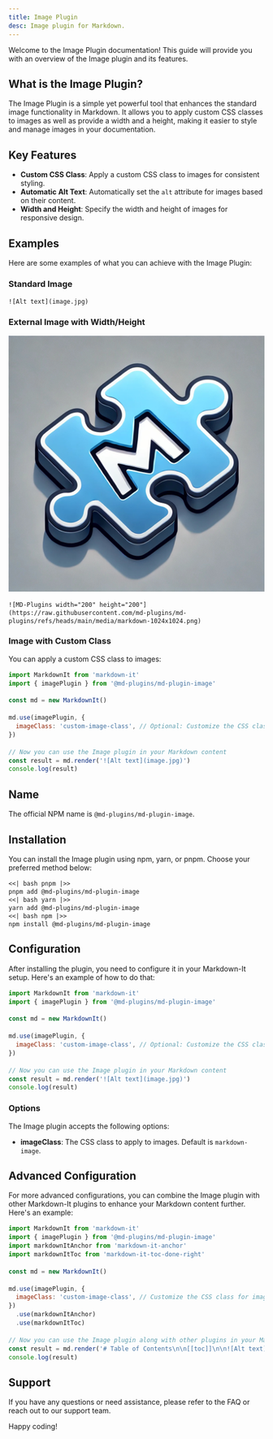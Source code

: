 ```yaml
---
title: Image Plugin
desc: Image plugin for Markdown.
---
```


Welcome to the Image Plugin documentation! This guide will provide you with an overview of the Image plugin and its features.

## What is the Image Plugin?

The Image Plugin is a simple yet powerful tool that enhances the standard image functionality in Markdown. It allows you to apply custom CSS classes to images as well as provide a width and a height, making it easier to style and manage images in your documentation.

## Key Features

- **Custom CSS Class**: Apply a custom CSS class to images for consistent styling.
- **Automatic Alt Text**: Automatically set the `alt` attribute for images based on their content.
- **Width and Height**: Specify the width and height of images for responsive design.

## Examples

Here are some examples of what you can achieve with the Image Plugin:

### Standard Image

```markup
![Alt text](image.jpg)
```

### External Image with Width/Height

![MD-Plugins width="200" height="200"](https://raw.githubusercontent.com/md-plugins/md-plugins/refs/heads/main/media/markdown-1024x1024.png)

```markup
![MD-Plugins width="200" height="200"](https://raw.githubusercontent.com/md-plugins/md-plugins/refs/heads/main/media/markdown-1024x1024.png)
```

### Image with Custom Class

You can apply a custom CSS class to images:

```javascript
import MarkdownIt from 'markdown-it'
import { imagePlugin } from '@md-plugins/md-plugin-image'

const md = new MarkdownIt()

md.use(imagePlugin, {
  imageClass: 'custom-image-class', // Optional: Customize the CSS class for images
})

// Now you can use the Image plugin in your Markdown content
const result = md.render('![Alt text](image.jpg)')
console.log(result)
```

## Name

The official NPM name is `@md-plugins/md-plugin-image`.

## Installation

You can install the Image plugin using npm, yarn, or pnpm. Choose your preferred method below:

```tabs
<<| bash pnpm |>>
pnpm add @md-plugins/md-plugin-image
<<| bash yarn |>>
yarn add @md-plugins/md-plugin-image
<<| bash npm |>>
npm install @md-plugins/md-plugin-image
```

## Configuration

After installing the plugin, you need to configure it in your Markdown-It setup. Here's an example of how to do that:

```javascript
import MarkdownIt from 'markdown-it'
import { imagePlugin } from '@md-plugins/md-plugin-image'

const md = new MarkdownIt()

md.use(imagePlugin, {
  imageClass: 'custom-image-class', // Optional: Customize the CSS class for images
})

// Now you can use the Image plugin in your Markdown content
const result = md.render('![Alt text](image.jpg)')
console.log(result)
```

### Options

The Image plugin accepts the following options:

- **imageClass**: The CSS class to apply to images. Default is `markdown-image`.

## Advanced Configuration

For more advanced configurations, you can combine the Image plugin with other Markdown-It plugins to enhance your Markdown content further. Here's an example:

```javascript
import MarkdownIt from 'markdown-it'
import { imagePlugin } from '@md-plugins/md-plugin-image'
import markdownItAnchor from 'markdown-it-anchor'
import markdownItToc from 'markdown-it-toc-done-right'

const md = new MarkdownIt()

md.use(imagePlugin, {
  imageClass: 'custom-image-class', // Customize the CSS class for images
})
  .use(markdownItAnchor)
  .use(markdownItToc)

// Now you can use the Image plugin along with other plugins in your Markdown content
const result = md.render('# Table of Contents\n\n[[toc]]\n\n![Alt text](image.jpg)')
console.log(result)
```

## Support

If you have any questions or need assistance, please refer to the FAQ or reach out to our support team.

Happy coding!
